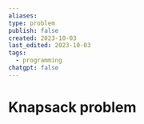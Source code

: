 ```yaml
---
aliases: 
type: problem
publish: false
created: 2023-10-03
last_edited: 2023-10-03
tags:
  - programming
chatgpt: false
---
```

# Knapsack problem
